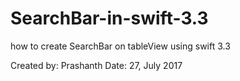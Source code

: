 # SearchBar-in-swift-3.3
how to create SearchBar on tableView using swift 3.3

Created by: Prashanth Date: 27, July 2017
